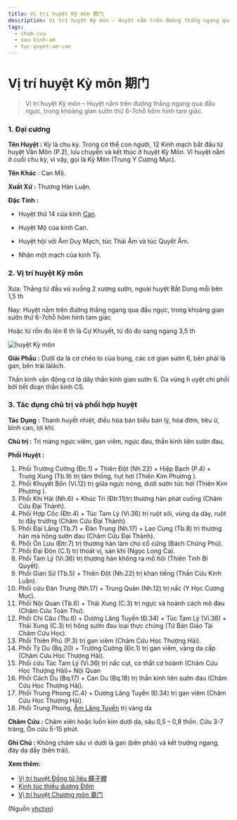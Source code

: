 ```yaml
---
title: Vị trí huyệt Kỳ môn 期门
description: Vị trí huyệt Kỳ môn – Huyệt nằm trên đường thẳng ngang qua đầu ngực, trong khoảng gian sườn thứ 6-7chỗ hõm hình tam giác.
tags:
  - cham-cuu
  - sau-kinh-am
  - tuc-quyet-am-can
---
```


# Vị trí huyệt Kỳ môn 期门 

> Vị trí huyệt Kỳ môn – Huyệt nằm trên đường thẳng ngang qua đầu ngực, trong khoảng gian sườn thứ 6-7chỗ hõm hình tam giác.

### 1. Đại cương

**Tên Huyệt :** Kỳ là chu kỳ. Trong cơ thể con người, 12 Kinh mạch bắt đầu từ huyệt Vân Môn (P.2), lưu chuyển và kết thúc ở huyệt Kỳ Môn. Vì huyệt nằm ở cuối chu kỳ, vì vậy, gọi là Kỳ Môn (Trung Y Cương Mục).

**Tên Khác** : Can Mộ.

**Xuất Xứ :** Thương Hàn Luận.

**Đặc Tính :**

+ Huyệt thứ 14 của kinh [Can](/yhctvn/kinh-tuc-quyet-am-can).

+ Huyệt Mộ của kinh Can.

+ Huyệt hội với Âm Duy Mạch, túc Thái Âm và túc Quyết Âm.

+ Nhận một mạch của kinh Tỳ.

### 2. Vị trí huyệt Kỳ môn

Xưa: Thẳng từ đầu vú xuống 2 xương sườn, ngoài huyệt Bất Dung mỗi bên 1,5 th

Nay: Huyệt nằm trên đường thẳng ngang qua đầu ngực, trong khoảng gian sườn thứ 6-7chỗ hõm hình tam giác

Hoặc từ rốn đo lên 6 th là Cự Khuyết, từ đó đo sang ngang 3,5 th

![huyệt Kỳ môn](/imgs/yhctvn/huyet-ky-mon-300x169.jpg)

**Giải Phẫu :** Dưới da là cơ chéo to của bụng, các cơ gian sườn 6, bên phải là gan, bên trái làlách.

Thần kinh vận động cơ là dây thần kinh gian sườn 6. Da vùng h uyệt chi phối bởi tiết đoạn thần kinh C5.

### 3. Tác dụng chủ trị và phối hợp huyệt

**Tác Dụng :** Thanh huyết nhiệt, điều hòa bán biểu bán lý, hóa đờm, tiêu ứ, bình can, lợi khí.

**Chủ trị :** Trị màng ngực viêm, gan viêm, ngực đau, thần kinh liên sườn đau.

**Phối Huyệt :**

1. Phối Trường Cường (Đc.1) + Thiên Đột (Nh.22) + Hiệp Bạch (P.4) + Trung Xung (Tb.9) trị tâm thống, hụt hơi (Thiên Kim Phương ).
2. Phối Khuyết Bồn (Vi.12) trị giữa ngực nóng, dưới sườn tức hơi (Thiên Kim Phương ).
3. Phối Khí Hải (Nh.6) + Khúc Trì (Đtr.11)trị thương hàn phát cuồng (Châm Cứu Đại Thành).
4. Phối Hợp Cốc (Đtr.4) + Túc Tam Lý (Vi.36) trị ruột sôi, vùng dạ dày, ruột bị đầy trướng (Châm Cứu Đại Thành).
5. Phối Đại Lăng (Tb.7) + Đàn Trung (Nh.17) + Lao Cung (Tb.8) trị thương hàn mà hông sườn đau (Châm Cứu Đại Thành).
6. Phối Ôn Lưu (Đtr.7) trị thương hàn làm cho cổ cứng (Bách Chứng Phú).
7. Phối Đại Đôn (C.1) trị thoát vị, sán khí (Ngọc Long Ca).
8. Phối Tam Lý (Vi.36) trị thương hàn không ra mồ hôi (Thiên Tinh Bí Quyết).
9. Phối Gian Sử (Tb.5) + Thiên Đột (Nh.22) trị khan tiếng (Thần Cứu Kinh Luân).
10. Phối cứu Đàn Trung (Nh.17) + Trung Quản (Nh.12) trị nấc (Y Học Cương Mục).
11. Phối Nội Quan (Tb.6) + Thái Xung (C.3) trị ngực và hoành cách mô đau (Châm Cứu Toàn Thư).
12. Phối Chi Câu (Ttu.6) + Dương Lăng Tuyền (Đ.34) + Túc Tam Lý (Vi.36) + Thái Xung (C.3) trị hông sườn đau loại thực chứng (Tứ Bản Giáo Tài Châm Cứu Học).
13. Phối Thiên Phủ (P.3) trị gan viêm (Châm Cứu Học Thượng Hải).
14. Phối Tỳ Du (Bq.20) + Trường Cường (Đc.1) trị gan viêm, vàng da cấp (Châm Cứu Học Thượng Hải).
15. Phối cứu Túc Tam Lý (Vi.36) trị nấc cụt, co thắt cơ hoành (Châm Cứu Học Thượng Hải)+ Nội Quan
16. Phối Cách Du (Bq.17) + Can Du (Bq.18) trị thần kinh liên sườn đau (Châm Cứu Học Thượng Hải).
17. Phối Trung Phong (C.4) + Dương Lăng Tuyền (Đ.34) trị gan viêm (Châm Cứu Học Thượng Hải).
18. Phối Trung Phong, [Âm Lăng Tuyền](/yhctvn/vi-tri-huyet-am-lang-tuyen-%e9%98%b4%e9%99%b5%e6%b3%89) trị vàng da

**Châm Cứu :** Châm xiên hoặc luồn kim dưới da, sâu 0,5 – 0,8 thốn. Cứu 3-7 tráng, Ôn cứu 5-15 phút.

**Ghi Chú :** Không châm sâu vì dưới là gan (bên phải) và kết trường ngang, đáy dạ dầy (bên trái).

**Xem thêm:**

* [Vị trí huyệt Đồng tử liêu 瞳子髎](/yhctvn/vi-tri-huyet-dong-tu-lieu-%e7%9e%b3%e5%ad%90%e9%ab%8e)
* [Kinh túc thiếu dương Đởm](/yhctvn/kinh-tuc-thieu-duong-dom)
* [Vị trí huyệt Chương môn 章门](/yhctvn/vi-tri-huyet-chuong-mon-%e7%ab%a0%e9%97%a8)

(Nguồn <a href="https://yhctvn.com/vi-tri-huyet-ky-mon-期门/" target="_blank">yhctvn</a>)
